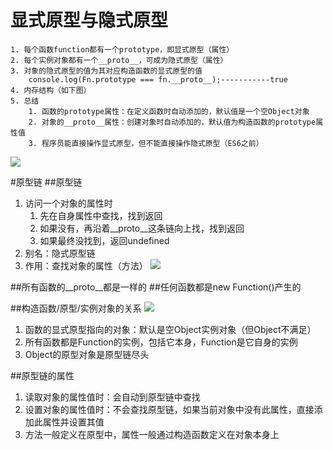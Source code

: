 # 显式原型与隐式原型
	1. 每个函数function都有一个prototype，即显式原型（属性）
	2. 每个实例对象都有一个__proto__，可成为隐式原型（属性）
	3. 对象的隐式原型的值为其对应构造函数的显式原型的值
		console.log(Fn.prototype === fn.__proto__);-----------true
	4. 内存结构（如下图）
	5. 总结
		1. 函数的prototype属性：在定义函数时自动添加的，默认值是一个空Object对象
		2. 对象的__proto__属性：创建对象时自动添加的，默认值为构造函数的prototype属性值
		3. 程序员能直接操作显式原型，但不能直接操作隐式原型（ES6之前）
![](/img/0914/1.png)

#原型链
##原型链
1. 访问一个对象的属性时
	1. 先在自身属性中查找，找到返回
	2. 如果没有，再沿着__proto__这条链向上找，找到返回
	3. 如果最终没找到，返回undefined
2. 别名：隐式原型链
3. 作用：查找对象的属性（方法）
![](/img/0914/2.png)

##所有函数的__proto__都是一样的
##任何函数都是new Function()产生的

##构造函数/原型/实例对象的关系
![](/img/0914/3.png)

1. 函数的显式原型指向的对象：默认是空Object实例对象（但Object不满足）
2. 所有函数都是Function的实例，包括它本身，Function是它自身的实例
3. Object的原型对象是原型链尽头 

##原型链的属性
1. 读取对象的属性值时：会自动到原型链中查找
2. 设置对象的属性值时：不会查找原型链，如果当前对象中没有此属性，直接添加此属性并设置其值
3. 方法一般定义在原型中，属性一般通过构造函数定义在对象本身上